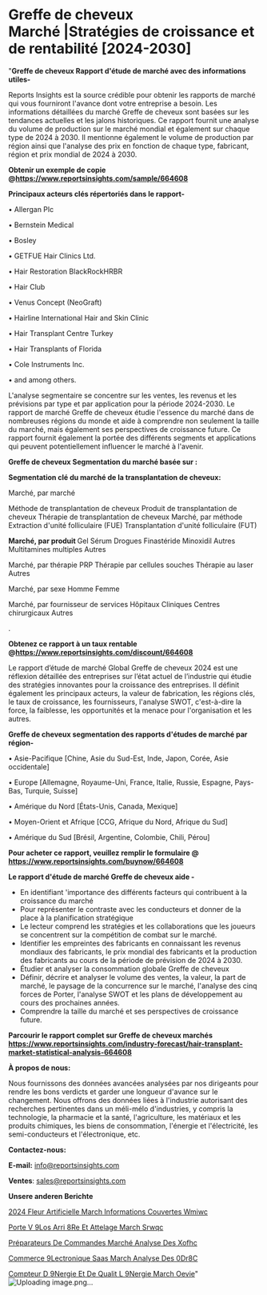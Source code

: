 # Greffe de cheveux Marché |Stratégies de croissance et de rentabilité [2024-2030]

"<strong>Greffe de cheveux Rapport d'étude de marché avec des informations utiles-</strong>

Reports Insights est la source crédible pour obtenir les rapports de marché qui vous fourniront l'avance dont votre entreprise a besoin. Les informations détaillées du marché Greffe de cheveux sont basées sur les tendances actuelles et les jalons historiques. Ce rapport fournit une analyse du volume de production sur le marché mondial et également sur chaque type de 2024 à 2030. Il mentionne également le volume de production par région ainsi que l'analyse des prix en fonction de chaque type, fabricant, région et prix mondial de 2024 à 2030.

<strong><b>Obtenir un exemple de copie @</b></strong><a href=https://www.reportsinsights.com/sample/664608><strong><b>https://www.reportsinsights.com/sample/664608</b></strong></a>

<b>Principaux acteurs clés répertoriés dans le rapport-</b>

<b> </b>• Allergan Plc

• Bernstein Medical

• Bosley

• GETFUE Hair Clinics Ltd.

• Hair Restoration BlackRockHRBR

• Hair Club

• Venus Concept (NeoGraft)

• Hairline International Hair and Skin Clinic

• Hair Transplant Centre Turkey

• Hair Transplants of Florida

• Cole Instruments Inc.

• and among others.

L'analyse segmentaire se concentre sur les ventes, les revenus et les prévisions par type et par application pour la période 2024-2030. Le rapport de marché Greffe de cheveux étudie l'essence du marché dans de nombreuses régions du monde et aide à comprendre non seulement la taille du marché, mais également ses perspectives de croissance future. Ce rapport fournit également la portée des différents segments et applications qui peuvent potentiellement influencer le marché à l'avenir.

<strong>Greffe de cheveux Segmentation du marché basée sur :</strong>

<strong> Segmentation clé du marché de la transplantation de cheveux: </strong>

Marché, par marché

Méthode de transplantation de cheveux
Produit de transplantation de cheveux
Thérapie de transplantation de cheveux
Marché, par méthode
Extraction d'unité folliculaire (FUE)
Transplantation d'unité folliculaire (FUT)

<strong> Marché, par produit </strong>
Gel
Sérum
Drogues
Finastéride
Minoxidil
Autres
Multitamines multiples
Autres

Marché, par thérapie
PRP
Thérapie par cellules souches
Thérapie au laser
Autres

Marché, par sexe
Homme
Femme

Marché, par fournisseur de services
Hôpitaux
Cliniques
Centres chirurgicaux
Autres

.

<strong><b>Obtenez ce rapport à un taux rentable @</b></strong><a href=https://www.reportsinsights.com/discount/664608><strong><b>https://www.reportsinsights.com/discount/664608</b></strong></a>

Le rapport d’étude de marché Global Greffe de cheveux 2024 est une réflexion détaillée des entreprises sur l’état actuel de l’industrie qui étudie des stratégies innovantes pour la croissance des entreprises. Il définit également les principaux acteurs, la valeur de fabrication, les régions clés, le taux de croissance, les fournisseurs, l'analyse SWOT, c'est-à-dire la force, la faiblesse, les opportunités et la menace pour l'organisation et les autres.

<strong>Greffe de cheveux segmentation des rapports d'études de marché par région-</strong>

• Asie-Pacifique [Chine, Asie du Sud-Est, Inde, Japon, Corée, Asie occidentale]

• Europe [Allemagne, Royaume-Uni, France, Italie, Russie, Espagne, Pays-Bas, Turquie, Suisse]

• Amérique du Nord [États-Unis, Canada, Mexique]

• Moyen-Orient et Afrique [CCG, Afrique du Nord, Afrique du Sud]

• Amérique du Sud [Brésil, Argentine, Colombie, Chili, Pérou]

<strong>Pour acheter ce rapport, veuillez remplir le formulaire @   <a href=https://www.reportsinsights.com/buynow/664608>https://www.reportsinsights.com/buynow/664608</a></strong>

<strong>Le rapport d'étude de marché Greffe de cheveux aide -</strong>
<ul>
  <li>En identifiant 'importance des différents facteurs qui contribuent à la croissance du marché</li>
  <li>Pour représenter le contraste avec les conducteurs et donner de la place à la planification stratégique</li>
  <li>Le lecteur comprend les stratégies et les collaborations que les joueurs se concentrent sur la compétition de combat sur le marché.</li>
  <li>Identifier les empreintes des fabricants en connaissant les revenus mondiaux des fabricants, le prix mondial des fabricants et la production des fabricants au cours de la période de prévision de 2024 à 2030.</li>
  <li>Étudier et analyser la consommation globale Greffe de cheveux</li>
  <li>Définir, décrire et analyser le volume des ventes, la valeur, la part de marché, le paysage de la concurrence sur le marché, l'analyse des cinq forces de Porter, l'analyse SWOT et les plans de développement au cours des prochaines années.</li>
  <li>Comprendre la taille du marché et ses perspectives de croissance future.</li>
</ul>

<strong>Parcourir le rapport complet sur Greffe de cheveux marchés <a href=https://www.reportsinsights.com/industry-forecast/hair-transplant-market-statistical-analysis-664608>https://www.reportsinsights.com/industry-forecast/hair-transplant-market-statistical-analysis-664608</a></strong>

<strong>À propos de nous:</strong>

Nous fournissons des données avancées analysées par nos dirigeants pour rendre les bons verdicts et garder une longueur d'avance sur le changement. Nous offrons des données liées à l'industrie autorisant des recherches pertinentes dans un méli-mélo d'industries, y compris la technologie, la pharmacie et la santé, l'agriculture, les matériaux et les produits chimiques, les biens de consommation, l'énergie et l'électricité, les semi-conducteurs et l'électronique, etc.

<strong>Contactez-nous:</strong>

<strong>E-mail:</strong> <a href=mailto:info@reportsinsights.com>info@reportsinsights.com</a>

<strong>Ventes</strong>: <a href=mailto:sales@reportsinsights.com>sales@reportsinsights.com</a>

<strong>Unsere anderen Berichte</strong>

<a href=https://www.linkedin.com/pulse/2024-fleur-artificielle-march%C3%A9-informations-couvertes-wmiwc/>2024 Fleur Artificielle March Informations Couvertes Wmiwc</a>

<a href=https://www.linkedin.com/pulse/porte-v%C3%A9los-arri%C3%A8re-et-attelage-march%C3%A9-srwqc/>Porte V 9Los Arri 8Re Et Attelage March Srwqc</a>

<a href=https://www.linkedin.com/pulse/préparateurs-de-commandes-marché-analyse-des-xofhc/>Préparateurs De Commandes Marché Analyse Des Xofhc</a>

<a href=https://www.linkedin.com/pulse/commerce-%C3%A9lectronique-saas-march%C3%A9-analyse-des-0dr8c/>Commerce  9Lectronique Saas March Analyse Des 0Dr8C</a>

<a href=https://www.linkedin.com/pulse/compteur-d%C3%A9nergie-et-de-qualit%C3%A9-l%C3%A9nergie-march%C3%A9-oevie/>Compteur D 9Nergie Et De Qualit L 9Nergie March Oevie</a>"
![Uploading image.png…]()
